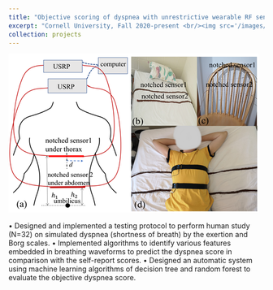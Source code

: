 ```yaml
---
title: "Objective scoring of dyspnea with unrestrictive wearable RF sensors    "
excerpt: "Cornell University, Fall 2020-present <br/><img src='/images/research2.png'>"
collection: projects
---
```


<img src='/images/research1b.png'>  

•	Designed and implemented a testing protocol to perform human study (N=32) on simulated dyspnea (shortness of breath) by the exertion and Borg scales.
•	Implemented algorithms to identify various features embedded in breathing waveforms to predict the dyspnea score in comparison with the self-report scores.
•	Designed an automatic system using machine learning algorithms of decision tree and random forest to evaluate the objective dyspnea score.
  
